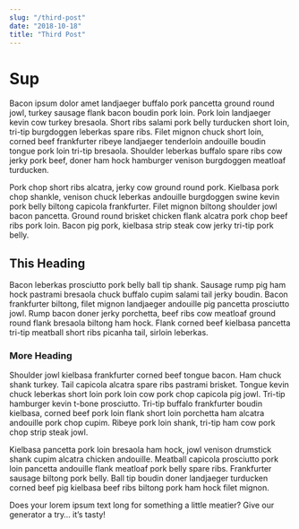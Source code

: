 ```yaml
---
slug: "/third-post"
date: "2018-10-18"
title: "Third Post"
---
```


# Sup

Bacon ipsum dolor amet landjaeger buffalo pork pancetta ground round jowl, turkey sausage flank bacon boudin pork loin. Pork loin landjaeger kevin cow turkey bresaola. Short ribs salami pork belly turducken short loin, tri-tip burgdoggen leberkas spare ribs. Filet mignon chuck short loin, corned beef frankfurter ribeye landjaeger tenderloin andouille boudin tongue pork loin tri-tip bresaola. Shoulder leberkas buffalo spare ribs cow jerky pork beef, doner ham hock hamburger venison burgdoggen meatloaf turducken.

Pork chop short ribs alcatra, jerky cow ground round pork. Kielbasa pork chop shankle, venison chuck leberkas andouille burgdoggen swine kevin pork belly biltong capicola frankfurter. Filet mignon biltong shoulder jowl bacon pancetta. Ground round brisket chicken flank alcatra pork chop beef ribs pork loin. Bacon pig pork, kielbasa strip steak cow jerky tri-tip pork belly.

## This Heading

Bacon leberkas prosciutto pork belly ball tip shank. Sausage rump pig ham hock pastrami bresaola chuck buffalo cupim salami tail jerky boudin. Bacon frankfurter biltong, filet mignon landjaeger andouille pig pancetta prosciutto jowl. Rump bacon doner jerky porchetta, beef ribs cow meatloaf ground round flank bresaola biltong ham hock. Flank corned beef kielbasa pancetta tri-tip meatball short ribs picanha tail, sirloin leberkas.

### More Heading

Shoulder jowl kielbasa frankfurter corned beef tongue bacon. Ham chuck shank turkey. Tail capicola alcatra spare ribs pastrami brisket. Tongue kevin chuck leberkas short loin pork loin cow pork chop capicola pig jowl. Tri-tip hamburger kevin t-bone prosciutto. Tri-tip buffalo frankfurter boudin kielbasa, corned beef pork loin flank short loin porchetta ham alcatra andouille pork chop cupim. Ribeye pork loin shank, tri-tip ham cow pork chop strip steak jowl.

Kielbasa pancetta pork loin bresaola ham hock, jowl venison drumstick shank cupim alcatra chicken andouille. Meatball capicola prosciutto pork loin pancetta andouille flank meatloaf pork belly spare ribs. Frankfurter sausage biltong pork belly. Ball tip boudin doner landjaeger turducken corned beef pig kielbasa beef ribs biltong pork ham hock filet mignon.

Does your lorem ipsum text long for something a little meatier? Give our generator a try… it’s tasty!